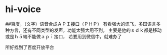 # hi-voice
##百度，（文字）语音合成ＡＰＩ接口（ＰＨＰ）
有看强大的讯飞，多国语言多种方言，还有不同类型的发声，功能太强大用不到。
主要是他的ｓｄｋ都是移动或是ｈ５端不能做ａｐｉ接口，
若要用到微信中，就难办了

所好找到了百度开放平台

